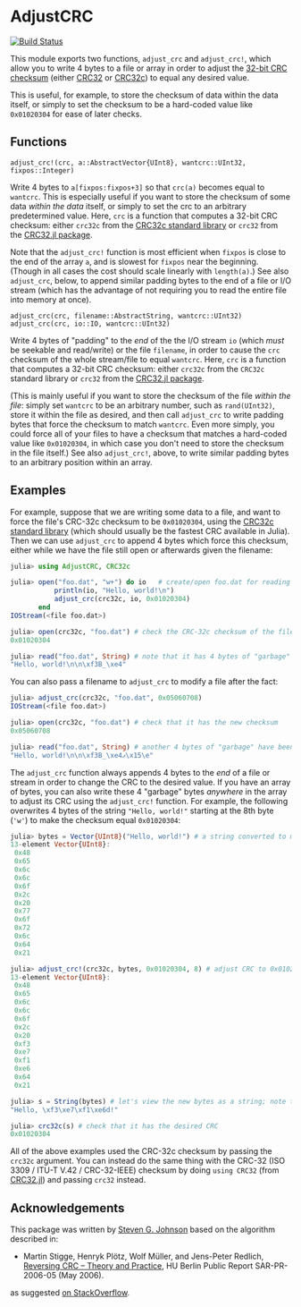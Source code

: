 # AdjustCRC

[![Build Status](https://github.com/JuliaIO/AdjustCRC.jl/actions/workflows/CI.yml/badge.svg?branch=main)](https://github.com/JuliaIO/AdjustCRC.jl/actions/workflows/CI.yml?query=branch%3Amain)

This module exports two functions, `adjust_crc` and `adjust_crc!`,
which allow you to write 4 bytes to a file or array in order to
adjust the [32-bit CRC checksum](https://en.wikipedia.org/wiki/Cyclic_redundancy_check)
(either [CRC32](https://github.com/JuliaIO/CRC32.jl) or
[CRC32c](https://docs.julialang.org/en/v1/stdlib/CRC32c/))
to equal any desired value.

This is useful, for example, to store the checksum of data within
the data itself, or simply to set the checksum to be a hard-coded
value like `0x01020304` for ease of later checks.

## Functions

    adjust_crc!(crc, a::AbstractVector{UInt8}, wantcrc::UInt32, fixpos::Integer)

Write 4 bytes to `a[fixpos:fixpos+3]` so that `crc(a)` becomes equal to `wantcrc`.
This is especially useful if you want to store the checksum of some data *within
the data* itself, or simply to set the crc to an arbitrary predetermined value.
Here, `crc` is a function that computes a 32-bit CRC checksum:
either `crc32c` from the [CRC32c standard library](https://docs.julialang.org/en/v1/stdlib/CRC32c/) or `crc32`
from the [CRC32.jl package](https://github.com/JuliaIO/CRC32.jl).

Note that the `adjust_crc!` function is most efficient when `fixpos` is
close to the end of the array `a`, and is slowest for `fixpos` near the beginning.
(Though in all cases the cost should scale linearly with `length(a)`.)
See also `adjust_crc`, below, to append similar padding bytes to the end of
a file or I/O stream (which has the advantage of not requiring you to read the
entire file into memory at once).

    adjust_crc(crc, filename::AbstractString, wantcrc::UInt32)
    adjust_crc(crc, io::IO, wantcrc::UInt32)

Write 4 bytes of "padding" to the *end* of the the I/O stream `io`
(which *must* be seekable and read/write) or the file `filename`, in order
to cause the `crc` checksum of the whole stream/file to equal `wantcrc`.
Here, `crc` is a function that computes a 32-bit CRC checksum:
either `crc32c` from the `CRC32c` standard library or `crc32`
from the [CRC32.jl package](https://github.com/JuliaIO/CRC32.jl).

(This is mainly useful if you want to store the checksum of the file *within the file*:
simply set `wantcrc` to be an arbitrary number, such as `rand(UInt32)`, store it within
the file as desired, and then call `adjust_crc` to write padding bytes that force
the checksum to match `wantcrc`.  Even more simply, you could force all of your files
to have a checksum that matches a hard-coded value like `0x01020304`, in which case you
don't need to store the checksum in the file itself.)
See also `adjust_crc!`, above, to write similar padding bytes to an arbitrary
position within an array.

## Examples

For example, suppose that we are writing some data to a file, and want to force the
file's CRC-32c checksum to be `0x01020304`, using the [CRC32c standard library](https://docs.julialang.org/en/v1/stdlib/CRC32c/) (which should usually be the fastest CRC available in Julia).
Then we can use `adjust_crc` to append 4 bytes which force this checksum, either while
we have the file still open or afterwards given the filename:

```jl
julia> using AdjustCRC, CRC32c

julia> open("foo.dat", "w+") do io   # create/open foo.dat for reading and writing
           println(io, "Hello, world!\n")
           adjust_crc(crc32c, io, 0x01020304)
       end
IOStream(<file foo.dat>)

julia> open(crc32c, "foo.dat") # check the CRC-32c checksum of the file "foo.dat"
0x01020304

julia> read("foo.dat", String) # note that it has 4 bytes of "garbage" at the end
"Hello, world!\n\n\xf3B_\xe4"
```

You can also pass a filename to `adjust_crc` to modify a file after the fact:
```jl
julia> adjust_crc(crc32c, "foo.dat", 0x05060708)
IOStream(<file foo.dat>)

julia> open(crc32c, "foo.dat") # check that it has the new checksum
0x05060708

julia> read("foo.dat", String) # another 4 bytes of "garbage" have been appended
"Hello, world!\n\n\xf3B_\xe4ޕ\x15\e"
```

The `adjust_crc` function always appends 4 bytes to the *end* of a file or stream
in order to change the CRC to the desired value.   If you have an array of bytes,
you can also write these 4 "garbage" bytes *anywhere* in the array to adjust its
CRC using the `adjust_crc!` function.  For example, the following overwrites 4 bytes of
the string `"Hello, world!"` starting at the 8th byte (`'w'`) to make the checksum
equal `0x01020304`:

```jl
julia> bytes = Vector{UInt8}("Hello, world!") # a string converted to mutable bytes
13-element Vector{UInt8}:
 0x48
 0x65
 0x6c
 0x6c
 0x6f
 0x2c
 0x20
 0x77
 0x6f
 0x72
 0x6c
 0x64
 0x21

julia> adjust_crc!(crc32c, bytes, 0x01020304, 8) # adjust CRC to 0x01020304 via bytes[8:11]
13-element Vector{UInt8}:
 0x48
 0x65
 0x6c
 0x6c
 0x6f
 0x2c
 0x20
 0xf3
 0xe7
 0xf1
 0xe6
 0x64
 0x21

julia> s = String(bytes) # let's view the new bytes as a string; note the 4 "garbage" bytes
"Hello, \xf3\xe7\xf1\xe6d!"

julia> crc32c(s) # check that it has the desired CRC
0x01020304
```

All of the above examples used the CRC-32c checksum by passing the `crc32c` argument.
You can instead do the same thing with the CRC-32 (ISO 3309 / ITU-T V.42 / CRC-32-IEEE)
checksum by doing `using CRC32` (from [CRC32.jl](https://github.com/JuliaIO/CRC32.jl))
and passing `crc32` instead.

## Acknowledgements

This package was written by [Steven G. Johnson](https://math.mit.edu/~stevenj/) based
on the algorithm described in:

* Martin Stigge, Henryk Plötz, Wolf Müller, and Jens-Peter Redlich, [Reversing CRC – Theory and Practice](https://sar.informatik.hu-berlin.de/research/publications/SAR-PR-2006-05/SAR-PR-2006-05_.pdf), HU Berlin Public Report SAR-PR-2006-05 (May 2006).

as suggested [on StackOverflow](https://stackoverflow.com/questions/1514040/reversing-crc32).
